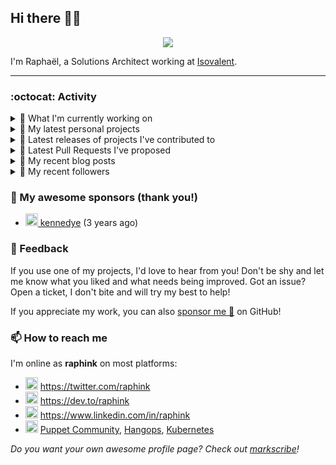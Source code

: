 ## Hi there 👋🏼


<p align="center">
  <a href="https://github.com/ryo-ma/github-profile-trophy"><img src="https://github-profile-trophy.vercel.app/?username=raphink&theme=darkhub&margin-w=15&margin-h=15&no-frame=true&column=5"/></a>
</p>


I'm Raphaël, a Solutions Architect working at [Isovalent](https://github.com/isovalent).

<hr />


### :octocat: Activity

<details>
<summary>👷 What I'm currently working on</summary>

- [raphink/dotfiles](https://github.com/raphink/dotfiles) -  (1 month ago)
- [cilium/starwars-docker](https://github.com/cilium/starwars-docker) - Deathstar as a Service (2 months ago)
- [cloudcommunity/Free-Certifications](https://github.com/cloudcommunity/Free-Certifications) - A curated list of free courses &amp; certifications. (2 months ago)
- [cilium/cilium](https://github.com/cilium/cilium) - eBPF-based Networking, Security, and Observability (3 months ago)
- [isovalent/ebeedex](https://github.com/isovalent/ebeedex) - Find your favorite eBee (4 months ago)
</details>

<details>
<summary>🌱 My latest personal projects</summary>

- [raphink/picomo](https://github.com/raphink/picomo) - 
- [raphink/js-test](https://github.com/raphink/js-test) - 
- [raphink/book-template](https://github.com/raphink/book-template) - book-template
- [raphink/rebel-base](https://github.com/raphink/rebel-base) - rebel-base
- [raphink/localhost-run-proxy](https://github.com/raphink/localhost-run-proxy) - 
</details>

<details>
<summary>🔭 Latest releases of projects I've contributed to</summary>

- [cilium/cilium](https://github.com/cilium/cilium) ([v1.15.0-rc.0](https://github.com/cilium/cilium/releases/tag/v1.15.0-rc.0), 1 day ago) - eBPF-based Networking, Security, and Observability
- [cilium/cilium-cli](https://github.com/cilium/cilium-cli) ([v0.15.19](https://github.com/cilium/cilium-cli/releases/tag/v0.15.19), 2 weeks ago) - CLI to install, manage &amp; troubleshoot Kubernetes clusters running Cilium
- [cilium/hubble-ui](https://github.com/cilium/hubble-ui) ([v0.12.2](https://github.com/cilium/hubble-ui/releases/tag/v0.12.2), 1 month ago) - Observability &amp; Troubleshooting for Kubernetes Services
- [cilium/starwars-docker](https://github.com/cilium/starwars-docker) ([v2.0](https://github.com/cilium/starwars-docker/releases/tag/v2.0), 3 months ago) - Deathstar as a Service
- [raphink/geneve_1564](https://github.com/raphink/geneve_1564) ([2016-06-08_02](https://github.com/raphink/geneve_1564/releases/tag/2016-06-08_02), 7 years ago) - LaTeX facsimile of a Bible de Genève, 1564
</details>

<details>
<summary>🔨 Latest Pull Requests I've proposed</summary>

</details>

<details>
<summary>📜 My recent blog posts</summary>

- [Towards a Modular DevOps Stack](https://dev.to/camptocamp-ops/towards-a-modular-devops-stack-257c) (2 years ago)
- [A 15-year Puppet Journey](https://dev.to/raphink/a-15-year-puppet-journey-4o39) (2 years ago)
- [How to allow dynamic Terraform Provider Configuration](https://dev.to/camptocamp-ops/how-to-allow-dynamic-terraform-provider-configuration-20ik) (2 years ago)
- [March Cloud Native Romandie Meetup](https://dev.to/camptocamp-ops/march-cloud-native-romandie-meetup-o2f) (2 years ago)
- [Immutability &amp; loose coupling: a match made in heaven](https://dev.to/camptocamp-ops/immutability-loose-coupling-a-match-made-in-heaven-37kl) (2 years ago)
</details>

<details>
<summary>👥 My recent followers</summary>

- [<img src="https://avatars.githubusercontent.com/u/4772377?u=02bbf85caebe62906e6b997993a833efb8152109&amp;v=4" height="20"/> ibanmarco](https://github.com/ibanmarco)
- [<img src="https://avatars.githubusercontent.com/u/153163206?u=69ebcb01ea344caf23c55b0e68a41c34520a65fc&amp;v=4" height="20"/> erikanderssonjan](https://github.com/erikanderssonjan)
- [<img src="https://avatars.githubusercontent.com/u/45791853?v=4" height="20"/> scullnbones](https://github.com/scullnbones)
- [<img src="https://avatars.githubusercontent.com/u/960474?u=5a9a1e919836b2c5e3fc097d0c00b80a25ebc7c5&amp;v=4" height="20"/> blyzer](https://github.com/blyzer)
- [<img src="https://avatars.githubusercontent.com/u/151110016?v=4" height="20"/> nurzhamalabd](https://github.com/nurzhamalabd)
</details>


### 💚 My awesome sponsors (thank you!)

- [<img src="https://avatars.githubusercontent.com/u/1110127?v=4" height="20"/> kennedye](https://github.com/kennedye) (3 years ago)


### 💬 Feedback

If you use one of my projects, I'd love to hear from you!
Don't be shy and let me know what you liked and what needs being improved.
Got an issue? Open a ticket, I don't bite and will try my best to help!

If you appreciate my work, you can also [sponsor me 💚](https://github.com/sponsors/raphink) on GitHub!


### 📫 How to reach me

I'm online as **raphink** on most platforms:

- <img src="https://raw.githubusercontent.com/FortAwesome/Font-Awesome/master/svgs/brands/twitter.svg" width="20" alt="Twitter" /> https://twitter.com/raphink
- <img src="https://raw.githubusercontent.com/FortAwesome/Font-Awesome/master/svgs/brands/dev.svg" width="20" alt="Blog" /> https://dev.to/raphink
- <img src="https://raw.githubusercontent.com/FortAwesome/Font-Awesome/master/svgs/brands/linkedin.svg" width="20" alt="LinkedIn" /> https://www.linkedin.com/in/raphink
- <img src="https://raw.githubusercontent.com/FortAwesome/Font-Awesome/master/svgs/brands/slack.svg" width="20" alt="Slack" /> [Puppet Community](https://slack.puppet.com/), [Hangops](https://signup.hangops.com/), [Kubernetes](https://slack.k8s.io/)

*Do you want your own awesome profile page? Check out [markscribe](https://github.com/muesli/markscribe)!*

